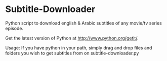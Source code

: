 # Subtitle-Downloader


Python script to download english & Arabic subtitles of any movie/tv series episode.

Get the latest version of Python at http://www.python.org/getit/.

Usage:
If you have python in your path, simply drag and drop files and folders you wish to get subtitles from on subtitle-downloader.py
